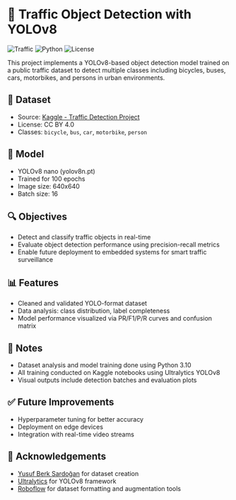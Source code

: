 # 🚦 Traffic Object Detection with YOLOv8

![Traffic](https://img.shields.io/badge/YOLOv8-Traffic%20Detection-green?style=flat-square)
![Python](https://img.shields.io/badge/Python-3.10-blue.svg)
![License](https://img.shields.io/badge/License-CC%20BY%204.0-lightgrey.svg)

This project implements a YOLOv8-based object detection model trained on a public traffic dataset to detect multiple classes including bicycles, buses, cars, motorbikes, and persons in urban environments.

## 📁 Dataset

- Source: [Kaggle - Traffic Detection Project](https://www.kaggle.com/datasets/yusufberksardoan/traffic-detection-project)
- License: CC BY 4.0
- Classes: `bicycle`, `bus`, `car`, `motorbike`, `person`

## 🧠 Model

- YOLOv8 nano (yolov8n.pt)
- Trained for 100 epochs
- Image size: 640x640
- Batch size: 16

## 🔍 Objectives

- Detect and classify traffic objects in real-time
- Evaluate object detection performance using precision-recall metrics
- Enable future deployment to embedded systems for smart traffic surveillance

## 📊 Features

- Cleaned and validated YOLO-format dataset
- Data analysis: class distribution, label completeness
- Model performance visualized via PR/F1/P/R curves and confusion matrix

## 📌 Notes

- Dataset analysis and model training done using Python 3.10
- All training conducted on Kaggle notebooks using Ultralytics YOLOv8
- Visual outputs include detection batches and evaluation plots

## ✅ Future Improvements

- Hyperparameter tuning for better accuracy
- Deployment on edge devices
- Integration with real-time video streams

## 🙏 Acknowledgements

- [Yusuf Berk Sardoğan](https://www.kaggle.com/datasets/yusufberksardoan) for dataset creation
- [Ultralytics](https://github.com/ultralytics/ultralytics) for YOLOv8 framework
- [Roboflow](https://universe.roboflow.com/) for dataset formatting and augmentation tools
